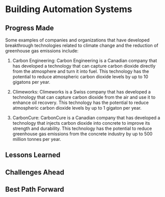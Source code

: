 # Building Automation Systems

## Progress Made



Some examples of companies and organizations that have developed breakthrough technologies related to climate change and the reduction of greenhouse gas emissions include:

1. Carbon Engineering: Carbon Engineering is a Canadian company that has developed a technology that can capture carbon dioxide directly from the atmosphere and turn it into fuel. This technology has the potential to reduce atmospheric carbon dioxide levels by up to 10 gigatons per year.

2. Climeworks: Climeworks is a Swiss company that has developed a technology that can capture carbon dioxide from the air and use it to enhance oil recovery. This technology has the potential to reduce atmospheric carbon dioxide levels by up to 1 gigaton per year.

3. CarbonCure: CarbonCure is a Canadian company that has developed a technology that injects carbon dioxide into concrete to improve its strength and durability. This technology has the potential to reduce greenhouse gas emissions from the concrete industry by up to 500 million tonnes per year.

## Lessons Learned



## Challenges Ahead



## Best Path Forward


